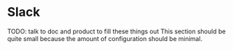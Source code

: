 # Slack

TODO: talk to doc and product to fill these things out
This section should be quite small because the amount of configuration should be minimal. 
